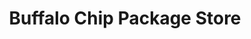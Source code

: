 ---
title: "Buffalo Chip Package Store"
url: /amarillo/buffalo-chip-package-store/
shop: alcohol
---